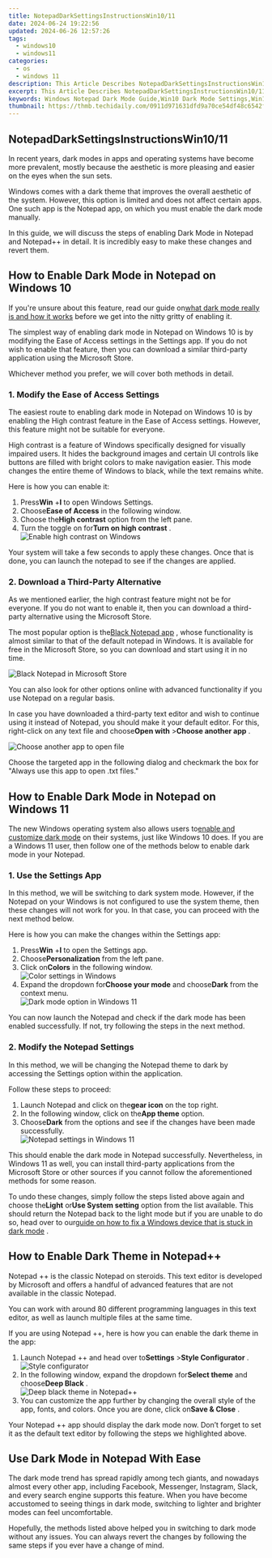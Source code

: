 ```yaml
---
title: NotepadDarkSettingsInstructionsWin10/11
date: 2024-06-24 19:22:56
updated: 2024-06-26 12:57:26
tags:
  - windows10
  - windows11
categories:
  - os
  - windows 11
description: This Article Describes NotepadDarkSettingsInstructionsWin10/11
excerpt: This Article Describes NotepadDarkSettingsInstructionsWin10/11
keywords: Windows Notepad Dark Mode Guide,Win10 Dark Mode Settings,Win11 Custom Notebook Color,Instructing Dark Mode Win10,Enable Dark Theme in Notepad,Setting Dark Display for Win10,Windows Notepad Night Mode Tips
thumbnail: https://thmb.techidaily.com/0911d971631dfd9a70ce54df48c6542f0fb3a0ed015eda89c92fcb9372e4bb6e.jpg
---
```


## NotepadDarkSettingsInstructionsWin10/11

 In recent years, dark modes in apps and operating systems have become more prevalent, mostly because the aesthetic is more pleasing and easier on the eyes when the sun sets.

 Windows comes with a dark theme that improves the overall aesthetic of the system. However, this option is limited and does not affect certain apps. One such app is the Notepad app, on which you must enable the dark mode manually.

 In this guide, we will discuss the steps of enabling Dark Mode in Notepad and Notepad++ in detail. It is incredibly easy to make these changes and revert them.

## How to Enable Dark Mode in Notepad on Windows 10

 If you're unsure about this feature, read our guide on[what dark mode really is and how it works](https://www.makeuseof.com/what-is-dark-mode-and-how-does-it-work/) before we get into the nitty gritty of enabling it.

 The simplest way of enabling dark mode in Notepad on Windows 10 is by modifying the Ease of Access settings in the Settings app. If you do not wish to enable that feature, then you can download a similar third-party application using the Microsoft Store.

Whichever method you prefer, we will cover both methods in detail.

### 1\. Modify the Ease of Access Settings

 The easiest route to enabling dark mode in Notepad on Windows 10 is by enabling the High contrast feature in the Ease of Access settings. However, this feature might not be suitable for everyone.

 High contrast is a feature of Windows specifically designed for visually impaired users. It hides the background images and certain UI controls like buttons are filled with bright colors to make navigation easier. This mode changes the entire theme of Windows to black, while the text remains white.

Here is how you can enable it:

1. Press**Win** +**I** to open Windows Settings.
2. Choose**Ease of Access** in the following window.
3. Choose the**High contrast** option from the left pane.
4. Turn the toggle on for**Turn on high contrast** .  
![Enable high contrast on Windows](https://static1.makeuseofimages.com/wordpress/wp-content/uploads/2022/07/turn-on-high-contrast.jpg)

 Your system will take a few seconds to apply these changes. Once that is done, you can launch the notepad to see if the changes are applied.

### 2\. Download a Third-Party Alternative

 As we mentioned earlier, the high contrast feature might not be for everyone. If you do not want to enable it, then you can download a third-party alternative using the Microsoft Store.

 The most popular option is the[Black Notepad app](https://apps.microsoft.com/store/detail/black-notepad/9P20VW17VMPK?hl=en-us&gl=US) , whose functionality is almost similar to that of the default notepad in Windows. It is available for free in the Microsoft Store, so you can download and start using it in no time.

![Black Notepad in Microsoft Store](https://static1.makeuseofimages.com/wordpress/wp-content/uploads/2022/07/black-notepad.jpg)

 You can also look for other options online with advanced functionality if you use Notepad on a regular basis.

 In case you have downloaded a third-party text editor and wish to continue using it instead of Notepad, you should make it your default editor. For this, right-click on any text file and choose**Open with** \>**Choose another app** .

![Choose another app to open file](https://static1.makeuseofimages.com/wordpress/wp-content/uploads/2022/07/open-with-choose-another-app.jpg)

 Choose the targeted app in the following dialog and checkmark the box for "Always use this app to open .txt files."

## How to Enable Dark Mode in Notepad on Windows 11

 The new Windows operating system also allows users to[enable and customize dark mode](https://www.makeuseof.com/windows-11-dark-mode/) on their systems, just like Windows 10 does. If you are a Windows 11 user, then follow one of the methods below to enable dark mode in your Notepad.

### 1\. Use the Settings App

 In this method, we will be switching to dark system mode. However, if the Notepad on your Windows is not configured to use the system theme, then these changes will not work for you. In that case, you can proceed with the next method below.

Here is how you can make the changes within the Settings app:

1. Press**Win** +**I** to open the Settings app.
2. Choose**Personalization** from the left pane.
3. Click on**Colors** in the following window.  
![Color settings in Windows](https://static1.makeuseofimages.com/wordpress/wp-content/uploads/2022/07/personalization-colors-1.jpg)
4. Expand the dropdown for**Choose your mode** and choose**Dark** from the context menu.  
![Dark mode option in Windows 11](https://static1.makeuseofimages.com/wordpress/wp-content/uploads/2022/07/choose-your-mode-dark.jpg)

 You can now launch the Notepad and check if the dark mode has been enabled successfully. If not, try following the steps in the next method.

### 2\. Modify the Notepad Settings

 In this method, we will be changing the Notepad theme to dark by accessing the Settings option within the application.

Follow these steps to proceed:

1. Launch Notepad and click on the**gear icon** on the top right.
2. In the following window, click on the**App theme** option.
3. Choose**Dark** from the options and see if the changes have been made successfully.  
![Notepad settings in Windows 11](https://static1.makeuseofimages.com/wordpress/wp-content/uploads/2022/07/notepad2-1.jpg)

 This should enable the dark mode in Notepad successfully. Nevertheless, in Windows 11 as well, you can install third-party applications from the Microsoft Store or other sources if you cannot follow the aforementioned methods for some reason.

 To undo these changes, simply follow the steps listed above again and choose the**Light** or**Use System setting** option from the list available. This should return the Notepad back to the light mode but if you are unable to do so, head over to our[guide on how to fix a Windows device that is stuck in dark mode](https://www.makeuseof.com/windows-device-stuck-dark-mode/) .

## How to Enable Dark Theme in Notepad++

 Notepad ++ is the classic Notepad on steroids. This text editor is developed by Microsoft and offers a handful of advanced features that are not available in the classic Notepad.

 You can work with around 80 different programming languages in this text editor, as well as launch multiple files at the same time.

 If you are using Notepad ++, here is how you can enable the dark theme in the app:

1. Launch Notepad ++ and head over to**Settings** \>**Style Configurator** .  
![Style configurator](https://static1.makeuseofimages.com/wordpress/wp-content/uploads/2022/07/notepad-settings-style-configurator.jpg)
2. In the following window, expand the dropdown for**Select theme** and choose**Deep Black** .  
![Deep black theme in Notepad++](https://static1.makeuseofimages.com/wordpress/wp-content/uploads/2022/07/notepad-theme-deep-black.jpg)
3. You can customize the app further by changing the overall style of the app, fonts, and colors. Once you are done, click on**Save & Close** .

 Your Notepad ++ app should display the dark mode now. Don’t forget to set it as the default text editor by following the steps we highlighted above.

## Use Dark Mode in Notepad With Ease

 The dark mode trend has spread rapidly among tech giants, and nowadays almost every other app, including Facebook, Messenger, Instagram, Slack, and every search engine supports this feature. When you have become accustomed to seeing things in dark mode, switching to lighter and brighter modes can feel uncomfortable.

 Hopefully, the methods listed above helped you in switching to dark mode without any issues. You can always revert the changes by following the same steps if you ever have a change of mind.


<ins class="adsbygoogle"
     style="display:block"
     data-ad-format="autorelaxed"
     data-ad-client="ca-pub-7571918770474297"
     data-ad-slot="1223367746"></ins>



<ins class="adsbygoogle"
     style="display:block"
     data-ad-client="ca-pub-7571918770474297"
     data-ad-slot="8358498916"
     data-ad-format="auto"
     data-full-width-responsive="true"></ins>
